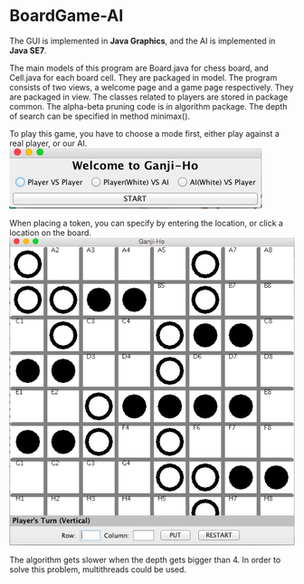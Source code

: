 # BoardGame-AI
The GUI is implemented in <b>Java Graphics</b>, and the AI is implemented in <b>Java SE7</b>.


The main models of this program are Board.java for chess board, and Cell.java for each board cell. They are packaged in model.
The program consists of two views, a welcome page and a game page respectively. They are packaged in view.
The classes related to players are stored in package common. 
The alpha-beta pruning code is in algorithm package. The depth of search can be specified in method minimax().

To play this game, you have to choose a mode first, either play against a real player, or our AI. 
![alt tag](https://raw.githubusercontent.com/perceptron-XYZ/BoardGame-AI/master/welcome%20page.png)

When placing a token, you can specify by entering the location, or click a location on the board.
![alt tag](https://raw.githubusercontent.com/perceptron-XYZ/BoardGame-AI/master/game%20page.png)

The algorithm gets slower when the depth gets bigger than 4. In order to solve this problem, multithreads could be used.
